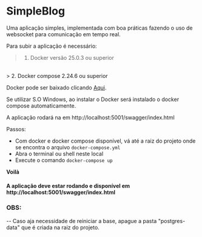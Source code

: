 # SimpleBlog
Uma aplicação simples, implementada com boa práticas fazendo o uso de websocket para comunicação em tempo real.

Para subir a aplicação é necessário:

> 1. Docker versão 25.0.3 ou superior
<br>
> 2. Docker compose 2.24.6 ou superior

Docker pode ser baixado clicando [Aqui](https://www.docker.com/products/docker-desktop/).

Se utilizar S.O Windows, ao instalar o Docker será instalado o docker compose automaticamente.


A aplicação rodará na em http://localhost:5001/swagger/index.html

Passos:
- Com docker e docker compose disponível, vá até a raiz do projeto onde se encontra o arquivo `docker-compose.yml`
- Abra o terminal ou shell neste local
- Execute o comando `docker-compose up`

**Voilà**
#### A aplicação deve estar rodando e disponível em http://localhost:5001/swagger/index.html

### **OBS:**
-- Caso aja necessidade de reiniciar a base, apague a pasta "postgres-data" que é criada na raiz do projeto.